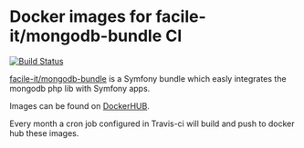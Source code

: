# Docker images for facile-it/mongodb-bundle CI 

[![Build Status](https://travis-ci.com/ilario-pierbattista/docker-php-mongodb-bundle.svg?branch=master)](https://travis-ci.com/ilario-pierbattista/docker-php-mongodb-bundle)

[facile-it/mongodb-bundle](https://github.com/facile-it/mongodb-bundle) is a Symfony bundle which easly integrates the mongodb php lib with Symfony apps.

Images can be found on [DockerHUB](https://hub.docker.com/repository/docker/ilariopierbattista/mongodb-bundle-php).

Every month a cron job configured in Travis-ci will build and push to docker hub these images. 